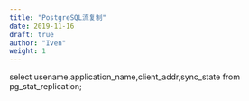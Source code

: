```yaml
---
title: "PostgreSQL流复制"
date: 2019-11-16
draft: true
author: "Iven"
weight: 1
---
```


select  usename,application_name,client_addr,sync_state from pg_stat_replication;

